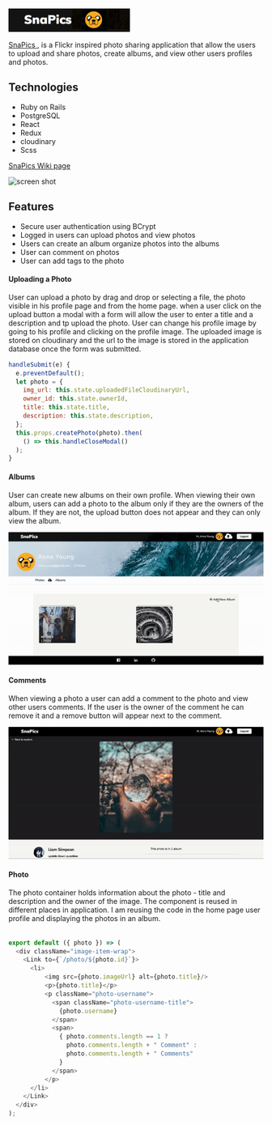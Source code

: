 
![screen shot](app/assets/images/Slide1.png)


[SnaPics ](https://snap-pics.herokuapp.com/), is a Flickr inspired photo sharing application that allow the users to upload and share photos, create albums, and view other users profiles and photos.

## Technologies

* Ruby on Rails
* PostgreSQL
* React  
* Redux
* cloudinary
* Scss

[SnaPics Wiki page](https://github.com/roniRamon/snapics/wiki)

![screen shot](app/assets/images/screen_show.png)

## Features
* Secure user authentication using BCrypt
* Logged in users can upload photos and view photos
* Users can create an album organize photos into the albums
* User can comment on photos
* User can add tags to the photo

#### Uploading a Photo
User can upload a photo by drag and drop or selecting a file, the photo visible in his profile page and from the home page.
when a user click on the upload button a modal with a form will allow the user to enter a title and a description and tp upload the photo.
User can change his profile image by going to his profile and clicking on the profile image.
The uploaded image is stored on cloudinary and the url to the image is stored in the application database once the form was submitted.

```javascript
handleSubmit(e) {
  e.preventDefault();
  let photo = {
    img_url: this.state.uploadedFileCloudinaryUrl,
    owner_id: this.state.ownerId,
    title: this.state.title,
    description: this.state.description,
  };
  this.props.createPhoto(photo).then(
    () => this.handleCloseModal()
  );
}
```
#### Albums
User can create new albums on their own profile.
When viewing their own album, users can add a photo to the album only if they are the owners of the album. If they are not, the upload button does not appear and they can only view the album.

![comments](app/assets/images/album.gif)


#### Comments
When viewing a photo a user can add a comment to the photo and view other users comments. If the user is the owner of the comment he can remove it and a remove button will appear next to the comment.

![comments](app/assets/images/comments.gif)


#### Photo
 The photo container holds information about the
 photo - title and description and the owner of the image. The component is reused in different places in application. I am reusing the code in the home page user profile and displaying the photos in an album.

```javascript

export default ({ photo }) => (
  <div className="image-item-wrap">
    <Link to={`/photo/${photo.id}`}>
      <li>
          <img src={photo.imageUrl} alt={photo.title}/>
          <p>{photo.title}</p>
          <p className="photo-username">
            <span className="photo-username-title">
              {photo.username}
            </span>
            <span>
              { photo.comments.length == 1 ?
                photo.comments.length + " Comment" :
                photo.comments.length + " Comments"
              }
            </span>
          </p>
      </li>
    </Link>
  </div>
);
```
